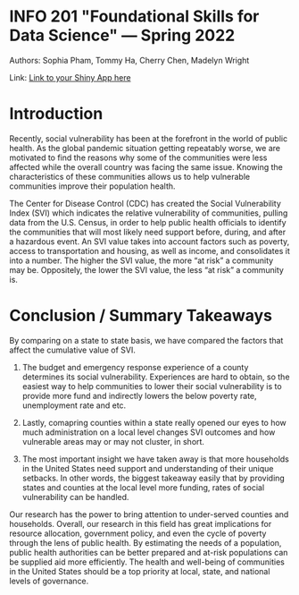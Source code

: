 # INFO 201 "Foundational Skills for Data Science" — Spring 2022

Authors: Sophia Pham, Tommy Ha, Cherry Chen, Madelyn Wright

Link: [Link to your Shiny App here](https://mmw45.shinyapps.io/final-project-AH2/)


# Introduction
Recently, social vulnerability has been at the forefront in the world of public health. As the global pandemic situation getting repeatably worse, we are motivated to find the reasons why some of the communities were less affected while the overall country was facing the same issue. Knowing the characteristics of these communities allows us to help vulnerable communities improve their population health.

The Center for Disease Control (CDC) has created the Social Vulnerability Index (SVI) which indicates the relative vulnerability of communities, pulling data from the U.S. Census, in order to help public health officials to identify the communities that will most likely need support before, during, and after a hazardous event. An SVI value takes into account factors such as poverty, access to transportation and housing, as well as income, and consolidates it into a number. The higher the SVI value, the more “at risk” a community may be. Oppositely, the lower the SVI value, the less “at risk” a community is.


# Conclusion / Summary Takeaways
By comparing on a state to state basis, we have compared the factors that affect the cumulative value of SVI.

1. The budget and emergency response experience of a county determines its social vulnerability. Experiences are hard to obtain, so the easiest way to help communities to lower their social vulnerability is to provide more fund and indirectly lowers the below poverty rate, unemployment rate and etc.

2. Lastly, comapring counties within a state really opened our eyes to how much administration on a local level changes SVI outcomes and how vulnerable areas may or may not cluster, in short.

3. The most important insight we have taken away is that more households in the United States need support and understanding of their unique setbacks. In other words, the biggest takeaway easily that by providing states and counties at the local level more funding, rates of social vulnerability can be handled.

Our research has the power to bring attention to under-served counties and households. Overall, our research in this field has great implications for resource allocation, government policy, and even the cycle of poverty through the lens of public health. By estimating the needs of a population, public health authorities can be better prepared and at-risk populations can be supplied aid more efficiently. The health and well-being of communities in the United States should be a top priority at local, state, and national levels of governance.

